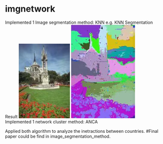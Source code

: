 # imgnetwork
Implemented 1 Image segmentation method: KNN
e.g. KNN Segmentation Result
![Test Image 1](https://github.com/yurenpang/imgnetwork/blob/master/image_segmentation_method/Original%20Pic.jpg)
![Test Image 1](https://github.com/yurenpang/imgnetwork/blob/master/image_segmentation_method/Segmented%20Pic.jpg)
Implemented 1 network cluster method: ANCA

Applied both algorithm to analyze the inetractions between countries.
#Final paper could be find in image_segmentation_method.
